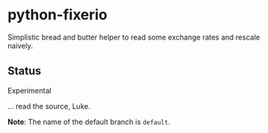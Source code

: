 # python-fixerio
Simplistic bread and butter helper to read some exchange rates and rescale naively.

## Status
Experimental

... read the source, Luke.

**Note**: The name of the default branch is `default`.
